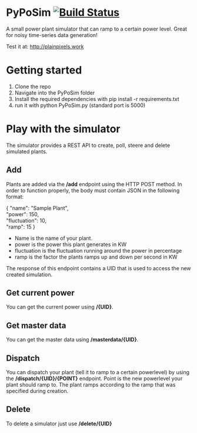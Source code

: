 # PyPoSim [![Build Status](https://travis-ci.org/crazzle/PyPoSim.svg?branch=master)](https://travis-ci.org/crazzle/PyPoSim)
A small power plant simulator that can ramp to a certain power level. Great for noisy time-series data generation!

Test it at: http://plainpixels.work

# Getting started
1. Clone the repo
2. Navigate into the PyPoSim folder
3. Install the required dependencies with pip install -r requirements.txt
4. run it with python PyPoSim.py (standard port is 5000)

# Play with the simulator
The simulator provides a REST API to create, poll, steere and delete simulated plants.

## Add
Plants are added via the **/add** endpoint using the HTTP POST method.
In order to function properly, the body must contain JSON in the following format:

{ "name": "Sample Plant", 	
  "power": 150, 	
  "fluctuation": 10, 	
  "ramp": 15 }

- Name is the name of your plant.
- power is the power this plant generates in KW
- fluctuation is the fluctuation running around the power in percentage
- ramp is the factor the plants ramps up and down per second in KW

The response of this endpoint contains a UID that is used to access the new created simulation.

## Get current power
You can get the current power using **/{UID}**.

## Get master data
You can get the master data using **/masterdata/{UID}**.

## Dispatch
You can dispatch your plant (tell it to ramp to a certain powerlevel) by using 
the **/dispatch/{UID}/{POINT}** endpoint. Point is the new powerlevel your plant should ramp to.
The plant ramps according to the ramp that was specified during creation.

## Delete
To delete a simulator just use **/delete/{UID}**
